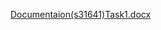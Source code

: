 [Documentaion(s31641)Task1.docx](https://github.com/user-attachments/files/18095932/Documentaion.s31641.Task1.docx)
